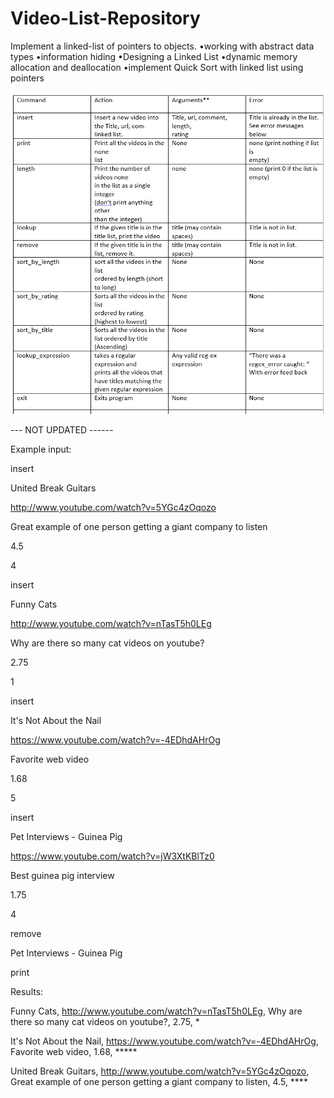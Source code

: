 # Video-List-Repository
Implement a linked-list of pointers to objects.
•working with abstract data types
•information hiding
•Designing a Linked List
•dynamic memory allocation and deallocation
•implement Quick Sort with linked list using pointers

![alt text](https://github.com/jgutierrezCSU/Video-List-Repository/blob/main/tests/cmds.png?raw=true)

--- NOT UPDATED ------

Example input:

insert

United Break Guitars

http://www.youtube.com/watch?v=5YGc4zOqozo

Great example of one person getting a giant company to listen

4.5

4


insert

Funny Cats

http://www.youtube.com/watch?v=nTasT5h0LEg

Why are there so many cat videos on youtube?

2.75

1


insert

It's Not About the Nail

https://www.youtube.com/watch?v=-4EDhdAHrOg

Favorite web video

1.68

5


insert

Pet Interviews - Guinea Pig

https://www.youtube.com/watch?v=jW3XtKBlTz0

Best guinea pig interview

1.75

4


remove

Pet Interviews - Guinea Pig


print

Results:

Funny Cats, http://www.youtube.com/watch?v=nTasT5h0LEg, Why are there so many cat videos on youtube?, 2.75, *

It's Not About the Nail, https://www.youtube.com/watch?v=-4EDhdAHrOg, Favorite web video, 1.68, *****

United Break Guitars, http://www.youtube.com/watch?v=5YGc4zOqozo, Great example of one person getting a giant company to listen, 4.5, ****
